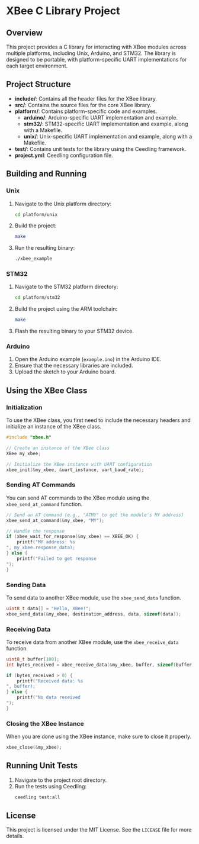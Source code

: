 
# XBee C Library Project

## Overview

This project provides a C library for interacting with XBee modules across multiple platforms, including Unix, Arduino, and STM32. The library is designed to be portable, with platform-specific UART implementations for each target environment.

## Project Structure

- **include/**: Contains all the header files for the XBee library.
- **src/**: Contains the source files for the core XBee library.
- **platform/**: Contains platform-specific code and examples.
  - **arduino/**: Arduino-specific UART implementation and example.
  - **stm32/**: STM32-specific UART implementation and example, along with a Makefile.
  - **unix/**: Unix-specific UART implementation and example, along with a Makefile.
- **test/**: Contains unit tests for the library using the Ceedling framework.
- **project.yml**: Ceedling configuration file.

## Building and Running

### Unix

1. Navigate to the Unix platform directory:
   ```bash
   cd platform/unix
   ```
2. Build the project:
   ```bash
   make
   ```
3. Run the resulting binary:
   ```bash
   ./xbee_example
   ```

### STM32

1. Navigate to the STM32 platform directory:
   ```bash
   cd platform/stm32
   ```
2. Build the project using the ARM toolchain:
   ```bash
   make
   ```
3. Flash the resulting binary to your STM32 device.

### Arduino

1. Open the Arduino example (`example.ino`) in the Arduino IDE.
2. Ensure that the necessary libraries are included.
3. Upload the sketch to your Arduino board.

## Using the XBee Class

### Initialization

To use the XBee class, you first need to include the necessary headers and initialize an instance of the XBee class.

```c
#include "xbee.h"

// Create an instance of the XBee class
XBee my_xbee;

// Initialize the XBee instance with UART configuration
xbee_init(&my_xbee, &uart_instance, uart_baud_rate);
```

### Sending AT Commands

You can send AT commands to the XBee module using the `xbee_send_at_command` function.

```c
// Send an AT command (e.g., "ATMY" to get the module's MY address)
xbee_send_at_command(&my_xbee, "MY");

// Handle the response
if (xbee_wait_for_response(&my_xbee) == XBEE_OK) {
    printf("MY address: %s
", my_xbee.response_data);
} else {
    printf("Failed to get response
");
}
```

### Sending Data

To send data to another XBee module, use the `xbee_send_data` function.

```c
uint8_t data[] = "Hello, XBee!";
xbee_send_data(&my_xbee, destination_address, data, sizeof(data));
```

### Receiving Data

To receive data from another XBee module, use the `xbee_receive_data` function.

```c
uint8_t buffer[100];
int bytes_received = xbee_receive_data(&my_xbee, buffer, sizeof(buffer));

if (bytes_received > 0) {
    printf("Received data: %s
", buffer);
} else {
    printf("No data received
");
}
```

### Closing the XBee Instance

When you are done using the XBee instance, make sure to close it properly.

```c
xbee_close(&my_xbee);
```

## Running Unit Tests

1. Navigate to the project root directory.
2. Run the tests using Ceedling:
   ```bash
   ceedling test:all
   ```

## License

This project is licensed under the MIT License. See the `LICENSE` file for more details.
